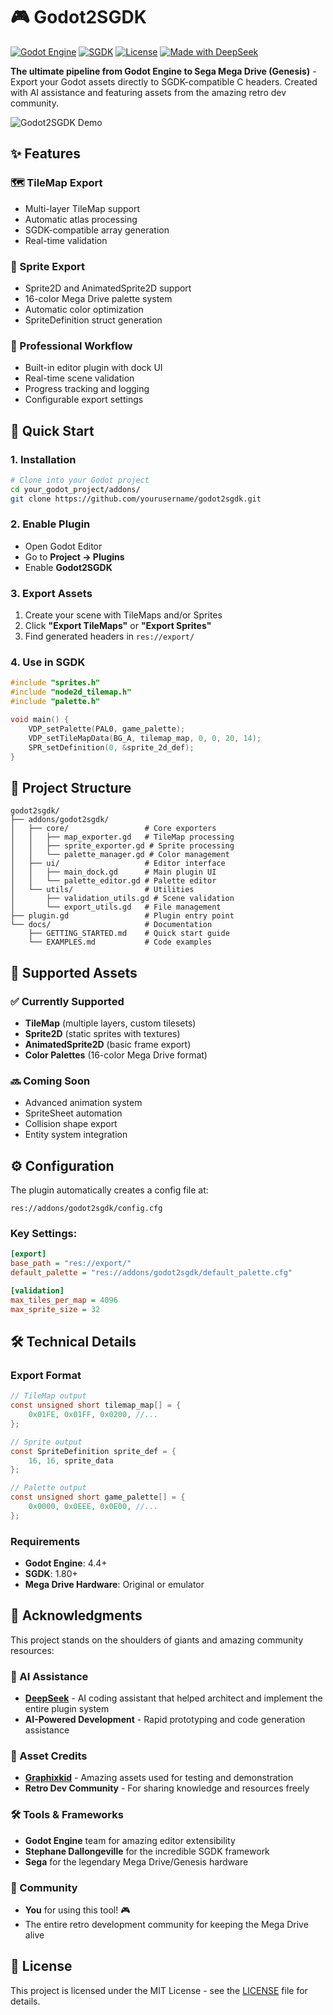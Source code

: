 


# 🎮 Godot2SGDK

[![Godot Engine](https://img.shields.io/badge/Godot-4.4%2B-%23478cbf)](https://godotengine.org)
[![SGDK](https://img.shields.io/badge/SGDK-1.80%2B-blue)](https://github.com/Stephane-D/SGDK)
[![License](https://img.shields.io/badge/license-MIT-green)](LICENSE)
[![Made with DeepSeek](https://img.shields.io/badge/Made%20with-DeepSeekAI-ff6b35)](https://deepseek.com)

**The ultimate pipeline from Godot Engine to Sega Mega Drive (Genesis)** - Export your Godot assets directly to SGDK-compatible C headers. Created with AI assistance and featuring assets from the amazing retro dev community.

![Godot2SGDK Demo](https://img.shields.io/badge/EXPORT-READY-success)

## ✨ Features

### 🗺️ TileMap Export
- Multi-layer TileMap support
- Automatic atlas processing  
- SGDK-compatible array generation
- Real-time validation

### 🎨 Sprite Export
- Sprite2D and AnimatedSprite2D support
- 16-color Mega Drive palette system
- Automatic color optimization  
- SpriteDefinition struct generation

### 🎯 Professional Workflow
- Built-in editor plugin with dock UI
- Real-time scene validation
- Progress tracking and logging
- Configurable export settings

## 🚀 Quick Start

### 1. Installation
```bash
# Clone into your Godot project
cd your_godot_project/addons/
git clone https://github.com/yourusername/godot2sgdk.git
```

### 2. Enable Plugin
- Open Godot Editor
- Go to **Project → Plugins**  
- Enable **Godot2SGDK**

### 3. Export Assets
1. Create your scene with TileMaps and/or Sprites
2. Click **"Export TileMaps"** or **"Export Sprites"**
3. Find generated headers in `res://export/`

### 4. Use in SGDK
```c
#include "sprites.h"
#include "node2d_tilemap.h"
#include "palette.h"

void main() {
    VDP_setPalette(PAL0, game_palette);
    VDP_setTileMapData(BG_A, tilemap_map, 0, 0, 20, 14);
    SPR_setDefinition(0, &sprite_2d_def);
}
```

## 📁 Project Structure

```
godot2sgdk/
├── addons/godot2sgdk/
│   ├── core/                 # Core exporters
│   │   ├── map_exporter.gd   # TileMap processing
│   │   ├── sprite_exporter.gd # Sprite processing  
│   │   └── palette_manager.gd # Color management
│   ├── ui/                   # Editor interface
│   │   ├── main_dock.gd      # Main plugin UI
│   │   └── palette_editor.gd # Palette editor
│   └── utils/                # Utilities
│       ├── validation_utils.gd # Scene validation
│       └── export_utils.gd   # File management
├── plugin.gd                 # Plugin entry point
└── docs/                     # Documentation
    ├── GETTING_STARTED.md    # Quick start guide
    └── EXAMPLES.md           # Code examples
```

## 🎯 Supported Assets

### ✅ Currently Supported
- **TileMap** (multiple layers, custom tilesets)
- **Sprite2D** (static sprites with textures)  
- **AnimatedSprite2D** (basic frame export)
- **Color Palettes** (16-color Mega Drive format)

### 🔜 Coming Soon
- Advanced animation system
- SpriteSheet automation  
- Collision shape export
- Entity system integration

## ⚙️ Configuration

The plugin automatically creates a config file at:
```
res://addons/godot2sgdk/config.cfg
```

### Key Settings:
```ini
[export]
base_path = "res://export/"
default_palette = "res://addons/godot2sgdk/default_palette.cfg"

[validation]  
max_tiles_per_map = 4096
max_sprite_size = 32
```

## 🛠️ Technical Details

### Export Format
```c
// TileMap output
const unsigned short tilemap_map[] = {
    0x01FE, 0x01FF, 0x0200, //...
};

// Sprite output
const SpriteDefinition sprite_def = {
    16, 16, sprite_data  
};

// Palette output
const unsigned short game_palette[] = {
    0x0000, 0x0EEE, 0x0E00, //...
};
```

### Requirements
- **Godot Engine**: 4.4+
- **SGDK**: 1.80+  
- **Mega Drive Hardware**: Original or emulator

## 🙏 Acknowledgments

This project stands on the shoulders of giants and amazing community resources:

### 🤖 AI Assistance
- [**DeepSeek**](https://deepseek.com) - AI coding assistant that helped architect and implement the entire plugin system
- **AI-Powered Development** - Rapid prototyping and code generation assistance

### 🎨 Asset Credits
- [**Graphixkid**](https://graphixkid.itch.io/) - Amazing assets used for testing and demonstration 
- **Retro Dev Community** - For sharing knowledge and resources freely

### 🛠️ Tools & Frameworks
- **Godot Engine** team for amazing editor extensibility
- **Stephane Dallongeville** for the incredible SGDK framework  
- **Sega** for the legendary Mega Drive/Genesis hardware

### 👥 Community
- **You** for using this tool! 🎮
- The entire retro development community for keeping the Mega Drive alive

## 📜 License

This project is licensed under the MIT License - see the [LICENSE](LICENSE) file for details.

